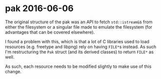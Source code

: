 # pak 2016-06-06

The original structure of the pak was an API to fetch `std::istream&`s from
either the filesystem or a singular file made to emulate the filesystem (for
advantages that can be covered elsewhere).

I found a problem with this, which is that a lot of C libraries used to load
resources (e.g. freetype and libpng) rely on having `FILE*`s instead. As such
I'm restructuring the `Pak` struct (and its derived classes) to return `FILE*`
as well.

As such, each resource needs to be modified slightly to make use of this change.
